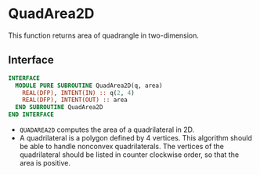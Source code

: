 # QuadArea2D

This function returns area of quadrangle in two-dimension.

## Interface

```fortran
INTERFACE
  MODULE PURE SUBROUTINE QuadArea2D(q, area)
    REAL(DFP), INTENT(IN) :: q(2, 4)
    REAL(DFP), INTENT(OUT) :: area
  END SUBROUTINE QuadArea2D
END INTERFACE
```

- `QUADAREA2D` computes the area of a quadrilateral in 2D.
- A quadrilateral is a polygon defined by 4 vertices. This algorithm should be able to handle nonconvex quadrilaterals. The vertices of the quadrilateral should be listed in counter clockwise order, so that the area is positive.

